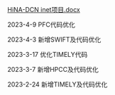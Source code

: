[HiNA-DCN inet项目.docx](https://github.com/kalsasdf/HiNA-DCN_INET/files/11189679/HiNA-DCN.inet.docx)


2023-4-9 PFC代码优化

2023-4-3 新增SWIFT及代码优化

2023-3-17 优化TIMELY代码

2023-3-7 新增HPCC及代码优化

2023-2-24 新增TIMELY及代码优化
